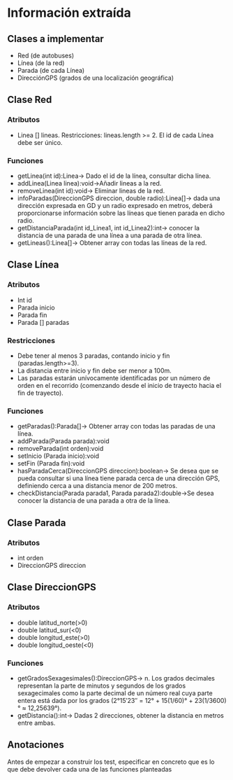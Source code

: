 # Información extraída

## Clases a implementar
- Red (de autobuses)
- Línea (de la red)
- Parada (de cada Línea)
- DirecciónGPS (grados de una localización geográfica)

## Clase Red
### Atributos
- Linea [] lineas. Restricciones: lineas.length >= 2. El id de cada Línea debe ser único.

### Funciones
- getLinea(int id):Linea-> Dado el id de la línea, consultar dicha línea.
- addLinea(Linea linea):void->Añadir lineas a la red.
- removeLinea(int id):void-> Eliminar lineas de la red.
- infoParadas(DireccionGPS direccion, double radio):Linea[]-> dada una dirección expresada en GD y un radio expresado en metros, deberá
proporcionarse información sobre las líneas que tienen parada en dicho radio.
- getDistanciaParada(int id_Linea1, int id_Linea2):int-> conocer la distancia de una parada de una línea a una parada de otra línea.
- getLineas():Linea[]-> Obtener array con todas las líneas de la red.

## Clase Línea
### Atributos
- Int id
- Parada inicio
- Parada fin
- Parada [] paradas

### Restricciones
- Debe tener al menos 3 paradas, contando inicio y fin (paradas.length>=3).
- La distancia entre inicio y fin debe ser menor a 100m.
- Las paradas estarán unívocamente identificadas por un número de orden en el recorrido (comenzando desde el inicio de trayecto hacia el fin de trayecto).

### Funciones
- getParadas():Parada[]-> Obtener array con todas las paradas de una línea.
- addParada(Parada parada):void
- removeParada(int orden):void
- setInicio (Parada inicio):void
- setFin (Parada fin):void
- hasParadaCerca(DireccionGPS direccion):boolean-> Se desea que se pueda consultar si una línea tiene parada cerca de una dirección GPS, definiendo cerca a una distancia menor de 200 metros.
- checkDistancia(Parada parada1, Parada parada2):double->Se desea conocer la distancia de una parada a otra de la línea.

## Clase Parada
### Atributos
- int orden
- DireccionGPS direccion

## Clase DireccionGPS
### Atributos
- double latitud_norte(>0)
- double latitud_sur(<0)
- double longitud_este(>0)
- double longitud_oeste(<0)

### Funciones
- getGradosSexagesimales():DireccionGPS-> n. Los grados decimales representan la
parte de minutos y segundos de los grados sexagecimales como la parte decimal de un número real
cuya parte entera está dada por los grados (2°15′23″ = 12° + 15(1/60)° + 23(1/3600)° ≈ 12,25639°).
- getDistancia():int-> Dadas 2 direcciones, obtener la distancia en metros entre ambas.

## Anotaciones
Antes de empezar a construir los test, especificar en concreto que es lo que debe devolver cada una de las funciones planteadas